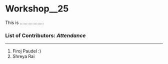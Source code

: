 # Workshop__25
This is ...................

### List of Contributors: _Attendance_
---
1. Firoj Paudel :)
2. Shreya Rai

